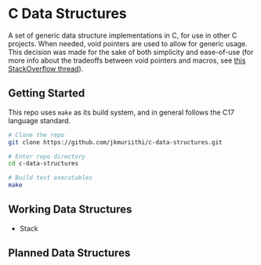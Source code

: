 # C Data Structures

A set of generic data structure implementations in C, for use in other C
projects. When needed, void pointers are used to allow for generic usage. This
decision was made for the sake of both simplicity and ease-of-use
(for more info about the tradeoffs between void pointers and macros, see
[this StackOverflow thread](https://stackoverflow.com/questions/31867369/void-as-generic-in-c-is-it-safe)).

## Getting Started
This repo uses `make` as its build system, and in general follows the C17
language standard.

```bash
# Clone the repo
git clone https://github.com/jkmuriithi/c-data-structures.git

# Enter repo directory
cd c-data-structures

# Build test executables
make
```

## Working Data Structures
- Stack
## Planned Data Structures
